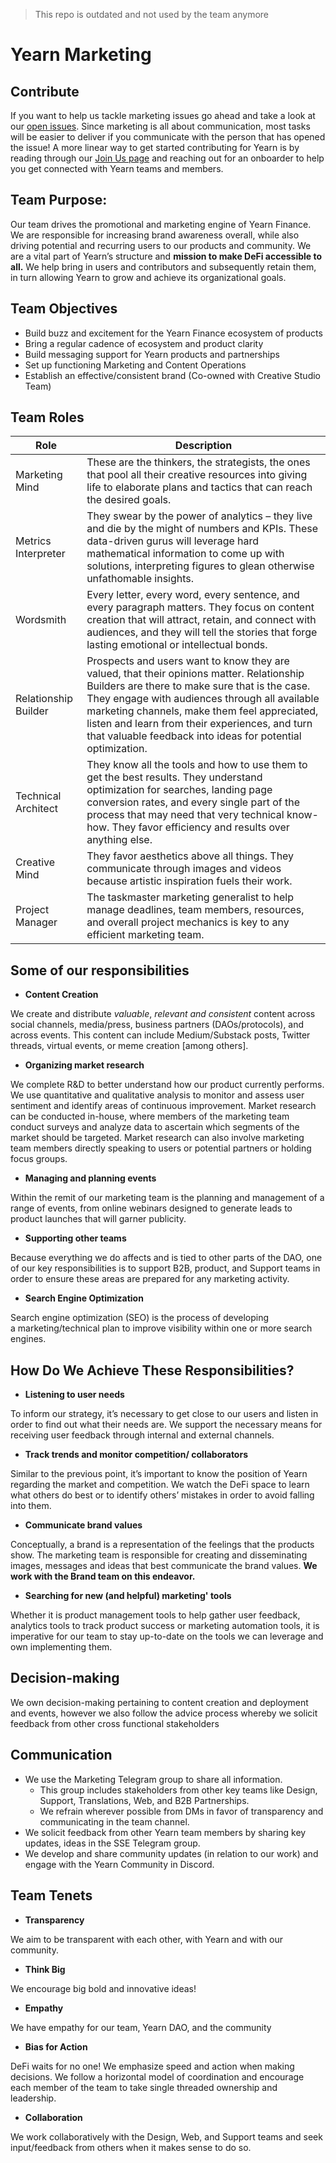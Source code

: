 > This repo is outdated and not used by the team anymore

# Yearn Marketing

## Contribute

If you want to help us tackle marketing issues go ahead and take a look at our [open issues](https://github.com/yearn/yearn-marketing/issues). Since marketing is all about communication, most tasks will be easier to deliver if you communicate with the person that has opened the issue! A more linear way to get started contributing for Yearn is by reading through our [Join Us page](https://yearnfinance.notion.site/Join-Us-3e9c95b9bd7846a18c0f1cbe6ab05eda) and reaching out for an onboarder to help you get connected with Yearn teams and members.

## Team Purpose:

Our team drives the promotional and marketing engine of Yearn Finance. We are responsible for increasing brand awareness overall, while also driving potential and recurring users to our products and community. We are a vital part of Yearn’s structure and **mission to make DeFi accessible to all.** We help bring in users and contributors and subsequently retain them, in turn allowing Yearn to grow and achieve its organizational goals.

## Team Objectives

- Build buzz and excitement for the Yearn Finance ecosystem of products
- Bring a regular cadence of ecosystem and product clarity
- Build messaging support for Yearn products and partnerships
- Set up functioning Marketing and Content Operations
- Establish an effective/consistent brand (Co-owned with Creative Studio Team)

## Team Roles

| Role | Description |
| --- | --- |
| Marketing Mind | These are the thinkers, the  strategists, the ones that pool all their creative resources into giving life to elaborate plans and tactics that can reach the desired goals.  | 
| Metrics Interpreter | They swear by the power of analytics – they live and die by the might of numbers and KPIs. These data-driven gurus will leverage hard mathematical information to come up with solutions, interpreting figures to glean otherwise unfathomable insights. | 
| Wordsmith | Every letter, every word, every sentence, and every paragraph matters. They focus on content creation that will attract, retain, and connect with audiences, and they will tell the stories that forge lasting emotional or intellectual bonds. |
| Relationship Builder | Prospects and users want to know they are valued, that their opinions matter. Relationship Builders are there to make sure that is the case. They engage with audiences through all available marketing channels, make them feel appreciated, listen and learn from their experiences, and turn that valuable feedback into ideas for potential optimization. | 
| Technical Architect | They know all the tools and how to use them to get the best results. They understand optimization for searches, landing page conversion rates, and every single part of the process that may need that very technical know-how. They favor efficiency and results over anything else. | 
| Creative Mind | They favor aesthetics above all things. They communicate through images and videos because artistic inspiration fuels their work. | 
| Project Manager | The taskmaster marketing generalist to help manage deadlines, team members, resources, and overall project mechanics is key to any efficient marketing team. | 

## Some of our responsibilities

- **Content Creation**

We create and distribute *valuable*, *relevant* *and* *consistent* content across social channels, media/press, business partners (DAOs/protocols), and across events. This content can include Medium/Substack posts, Twitter threads, virtual events, or meme creation [among others].

- **Organizing market research**

We complete R&D to better understand how our product currently performs. We  use quantitative and qualitative analysis to  monitor and assess user sentiment and identify areas of continuous improvement. Market research can be conducted in-house, where members of the marketing team conduct surveys and analyze data to ascertain which segments of the market should be targeted. Market research can also involve marketing team members directly speaking to users or potential partners or holding focus groups.

- **Managing and planning events**

Within the remit of our marketing team is the planning and management of a range of events, from online webinars designed to generate leads to product launches that will garner publicity.

- **Supporting other teams**

Because everything we do affects and is tied to other parts of the DAO, one of our key responsibilities is to support B2B, product, and Support teams in order to ensure these areas are prepared for any marketing activity.

- **Search Engine Optimization**

Search engine optimization (SEO) is the process of developing a marketing/technical plan to improve visibility within one or more search engines.

## How Do We Achieve These Responsibilities?

- **Listening to user needs**

To inform our strategy, it’s necessary to get close to our users and listen in order to find out what their needs are. We support the necessary means for receiving user feedback through internal and external channels. 

- **Track trends and monitor competition/ collaborators**

Similar to the previous point, it’s important to know the position of Yearn regarding the market and  competition. We watch the DeFi space to learn what others do best or to identify others’ mistakes in order to avoid falling into them.

- **Communicate brand values**

Conceptually, a brand is a representation of the feelings that the products show. The marketing team is responsible for creating and disseminating images, messages and ideas that best communicate the brand values. **We work with the Brand team on this endeavor.**

- **Searching for new (and helpful) marketing' tools**

Whether it is product management tools to help gather user feedback, analytics tools to track product success or marketing automation tools, it is imperative for our team to stay up-to-date on the tools we can leverage and own implementing them.

## Decision-making

We own decision-making pertaining to content creation and deployment and events, however we also follow the advice process whereby we solicit feedback from other cross functional stakeholders

## Communication

- We use the Marketing Telegram group to share all information.
    - This group includes stakeholders from other key teams like Design, Support, Translations, Web, and B2B Partnerships.
    - We refrain wherever possible from DMs in favor of transparency and communicating in the team channel.
- We solicit feedback from other Yearn team members by sharing key updates, ideas in the SSE Telegram group.
- We develop and share community updates (in relation to our work) and engage with the Yearn Community in Discord.

## Team Tenets

- **Transparency**

We aim to be transparent with each other, with Yearn and with our community.

- **Think Big**

We encourage big bold and innovative ideas!

- **Empathy**

We have empathy for our team, Yearn DAO, and the community

- **Bias for Action**

DeFi waits for no one! We emphasize speed and action when making decisions. We follow a horizontal model of coordination and encourage each member of the team to take single threaded ownership and leadership.

- **Collaboration**

We work collaboratively with the Design, Web, and Support teams and seek input/feedback from others when it makes sense to do so.
